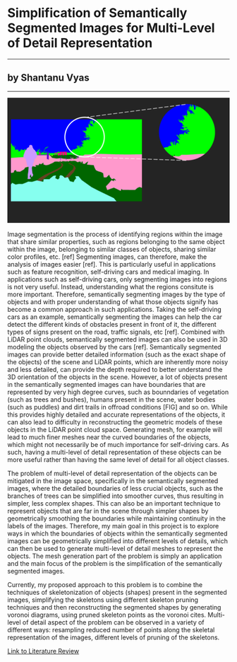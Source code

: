<!-- layout: default
title: "Project Proposal"
permalink: /csce645/proposal/ -->
# Simplification of Semantically Segmented Images for Multi-Level of Detail Representation
---
## by Shantanu Vyas
---

![Image](/assets/images/proposal_pic.png)

Image segmentation is the process of identifying regions within the image that share similar properties, such as regions belonging to the same object within the image, belonging to similar classes of objects, sharing similar color profiles, etc. [ref] Segmenting images, can therefore, make the analysis of images easier [ref]. This is particularly useful in applications such as feature recognition, self-driving cars and medical imaging. In applications such as self-driving cars, only segmenting images into regions is not very useful. Instead, understanding what the regions consitute is more important. Therefore, semantically segmenting images by the type of objects and with proper understanding of what those objects signify has become a common approach in such applications. Taking the self-driving cars as an example, semantically segmenting the images can help the car detect the different kinds of obstacles present in front of it, the different types of signs present on the road, traffic signals, etc [ref]. Combined with LiDAR point clouds, semantically segmented images can also be used in 3D modeling the objects observed by the cars [ref]. Semantically segmented images can provide better detailed information (such as the exact shape of the objects) of the scene and LiDAR points, which are inherently more noisy and less detailed, can provide the depth required to better understand the 3D orientation of the objects in the scene. However, a lot of objects present in the semantically segmented images can have boundaries that are represented by very high degree curves, such as bounndaries of vegetation (such as trees and bushes), humans present in the scene, water bodies (such as puddles) and dirt trails in offroad conditions [FIG] and so on. While this provides highly detailed and accurate representations of the objects, it can also lead to difficulty in reconstructing the geometric models of these objects in the LiDAR point cloud space. Generating mesh, for example will lead to much finer meshes near the curved boundaries of the objects, which might not necessarily be of much importance for self-driving cars. As such, having a multi-level of detail representation of these objects can be more useful rather than having the same level of detail for all object classes. 

The problem of multi-level of detail representation of the objects can be mitigated in the image space, specifically in the semantically segmented images, where the detailed boundaries of less crucial objects, such as the branches of trees can be simplified into smoother curves, thus resulting in simpler, less complex shapes. This can also be an important technique to represent objects that are far in the scene through simpler shapes by geometrically smoothing the boundaries while maintaining continuity in the labels of the images. Therefore, my main goal in this project is to explore ways in which the boundaries of objects within the semantically segmented images can be geometrically simplified into different levels of details, which can then be used to generate multi-level of detail meshes to represent the objects. The mesh generation part of the problem is simply an application and the main focus of the problem is the simplification of the semantically segmented images.

Currently, my proposed approach to this problem is to combine the techniques of skeletonization of objects (shapes) present in the segmented images, simplifying the skeletons using different skeleton pruning techniques and then reconstructing the segmented shapes by generating voronoi diagrams, using pruned skeleton points as the voronoi cites. Multi-level of detail aspect of the problem can be observed in a variety of different ways: resampling reduced number of points along the skeletal representation of the images, different levels of pruning of the skeletons.

[Link to Literature Review](https://sjvyas.github.io/csce645/literature-review)

